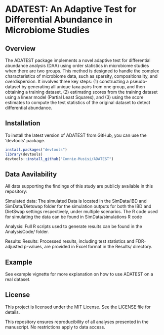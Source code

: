# ADATEST: An Adaptive Test for Differential Abundance in Microbiome Studies
## Overview
The ADATEST package implements a novel adaptive test for differential abundance analysis (DAA) using order statistics in microbiome studies when there are two groups. This method is designed to handle the complex characteristics of microbiome data, such as sparsity, compositionality, and overdispersion. It involves three key steps: (1) constructing a pseudo-dataset by generating all unique taxa pairs from one group, and then obtaining a training dataset, (2) estimating scores from the training dataset using a linear model (Partial Least Squares), and (3) using the score estimates to compute the test statistics of the original dataset to detect differential abundance.

## Installation
To install the latest version of ADATEST from GitHub, you can use the 'devtools' package.
```r
install.packages("devtools")
library(devtools)
devtools::install_github("Connie-Musisi/ADATEST")
```

## Data Aavilability
All data supporting the findings of this study are publicly available in this repository:

Simulated data: The simulated Data is located in the SimData/IBD and SimData/Dietswap folder for the simulation outputs for both the IBD and DietSwap settings respectively, under multiple scenarios. The R code used for simulating the data can be found in SimData/simulations R code

Analysis: Full R scripts used to generate results can be found in the AnalysisCode/ folder.

Results: Results: Processed results, including test statistics and FDR-adjusted p-values, are provided in Excel format in the Results/ directory.

## Example
See example vignette for more explanation on how to use ADATEST on a real dataset.

## License
This project is licensed under the MIT License. See the LICENSE file for details.



This repository ensures reproducibility of all analyses presented in the manuscript. No restrictions apply to data access.

